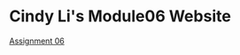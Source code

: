 # Cindy Li's Module06 Website

[Assignment 06](https://github.com/cindy-x-li/IntroToProg-Python-Mod06/blob/main/Cindy_Li_Assignment06.docx)
